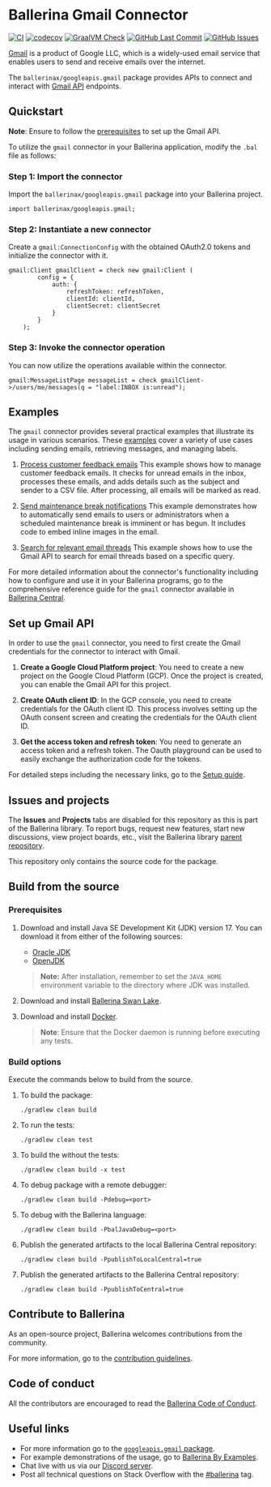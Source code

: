 # Ballerina Gmail Connector

[![CI](https://github.com/ballerina-platform/module-ballerinax-googleapis.gmail/actions/workflows/ci.yml/badge.svg)](https://github.com/ballerina-platform/module-ballerinax-googleapis.gmail/actions/workflows/ci.yml)
[![codecov](https://codecov.io/gh/ballerina-platform/module-ballerinax-googleapis.gmail/branch/master/graph/badge.svg)](https://codecov.io/gh/ballerina-platform/module-ballerinax-googleapis.gmail)
[![GraalVM Check](https://github.com/ballerina-platform/module-ballerinax-googleapis.gmail/actions/workflows/build-with-bal-test-graalvm.yml/badge.svg)](https://github.com/ballerina-platform/module-ballerinax-googleapis.gmail/actions/workflows/build-with-bal-test-graalvm.yml)
[![GitHub Last Commit](https://img.shields.io/github/last-commit/ballerina-platform/module-ballerinax-googleapis.gmail.svg)](https://github.com/ballerina-platform/module-ballerinax-googleapis.gmail/commits/master)
[![GitHub Issues](https://img.shields.io/github/issues/ballerina-platform/ballerina-library/module/googleapis.gmail.svg?label=Open%20Issues)](https://github.com/ballerina-platform/ballerina-library/labels/module%2Fgoogleapis.gmail)

[Gmail](https://blog.google/products/gmail/) is a product of Google LLC, which is a widely-used email service that enables users to send and receive emails over the internet.

The `ballerinax/googleapis.gmail` package provides APIs to connect and interact with [Gmail API](https://developers.google.com/gmail/api/guides) endpoints.

## Quickstart

**Note**: Ensure to follow the [prerequisites](https://github.com/ballerina-platform/module-ballerinax-googleapis.gmail#set-up-gmail-api) to set up the Gmail API.

To utilize the `gmail` connector in your Ballerina application, modify the `.bal` file as follows:

### Step 1: Import the connector
Import the `ballerinax/googleapis.gmail` package into your Ballerina project.
```ballerina
import ballerinax/googleapis.gmail;
```

### Step 2: Instantiate a new connector
Create a `gmail:ConnectionConfig` with the obtained OAuth2.0 tokens and initialize the connector with it.
```ballerina
gmail:Client gmailClient = check new gmail:Client (
        config = {
            auth: {
                refreshToken: refreshToken,
                clientId: clientId,
                clientSecret: clientSecret
            }
        }
    );
```

### Step 3: Invoke the connector operation
You can now utilize the operations available within the connector.
```ballerina
gmail:MessageListPage messageList = check gmailClient->/users/me/messages(q = "label:INBOX is:unread");
```

## Examples

The `gmail` connector provides several practical examples that illustrate its usage in various scenarios. These [examples](https://github.com/ballerina-platform/module-ballerinax-googleapis.gmail/tree/master/examples) cover a variety of use cases including sending emails, retrieving messages, and managing labels.

1. [Process customer feedback emails](https://github.com/ballerina-platform/module-ballerinax-googleapis.gmail/tree/master/examples/process-mails/main.bal)
    This example shows how to manage customer feedback emails. It checks for unread emails in the inbox, processes these emails, and adds details such as the subject and sender to a CSV file. After processing, all emails will be marked as read.

2. [Send maintenance break notifications](https://github.com/ballerina-platform/module-ballerinax-googleapis.gmail/tree/master/examples/send-mails/main.bal)
    This example demonstrates how to automatically send emails to users or administrators when a scheduled maintenance break is imminent or has begun. It includes code to embed inline images in the email.

3. [Search for relevant email threads](https://github.com/ballerina-platform/module-ballerinax-googleapis.gmail/tree/master/examples/search-threads/main.bal)
    This example shows how to use the Gmail API to search for email threads based on a specific query.

For more detailed information about the connector's functionality including how to configure and use it in your Ballerina programs, go to the comprehensive reference guide for the `gmail` connector available in [Ballerina Central](https://central.ballerina.io/ballerinax/googleapis.gmail/latest).

## Set up Gmail API

In order to use the `gmail` connector, you need to first create the Gmail credentials for the connector to interact with Gmail.

1. **Create a Google Cloud Platform project**: You need to create a new project on the Google Cloud Platform (GCP). Once the project is created, you can enable the Gmail API for this project.

2. **Create OAuth client ID**: In the GCP console, you need to create credentials for the OAuth client ID. This process involves setting up the OAuth consent screen and creating the credentials for the OAuth client ID.

3. **Get the access token and refresh token**: You need to generate an access token and a refresh token. The Oauth playground can be used to easily exchange the authorization code for the tokens.

For detailed steps including the necessary links, go to the [Setup guide](https://github.com/ballerina-platform/module-ballerinax-googleapis.gmail/tree/master/docs/setup/setup.md).

## Issues and projects 

The **Issues** and **Projects** tabs are disabled for this repository as this is part of the Ballerina library. To report bugs, request new features, start new discussions, view project boards, etc., visit the Ballerina library [parent repository](https://github.com/ballerina-platform/ballerina-library). 

This repository only contains the source code for the package.

## Build from the source

### Prerequisites

1. Download and install Java SE Development Kit (JDK) version 17. You can download it from either of the following sources:

   * [Oracle JDK](https://www.oracle.com/java/technologies/downloads/)
   * [OpenJDK](https://adoptium.net/)

    > **Note:** After installation, remember to set the `JAVA_HOME` environment variable to the directory where JDK was installed.

2. Download and install [Ballerina Swan Lake](https://ballerina.io/).

3. Download and install [Docker](https://www.docker.com/get-started).

    > **Note**: Ensure that the Docker daemon is running before executing any tests.

### Build options

Execute the commands below to build from the source.

1. To build the package:
   ```
   ./gradlew clean build
   ```

2. To run the tests:
   ```
   ./gradlew clean test
   ```

3. To build the without the tests:
   ```
   ./gradlew clean build -x test
   ```

5. To debug package with a remote debugger:
   ```
   ./gradlew clean build -Pdebug=<port>
   ```

6. To debug with the Ballerina language:
   ```
   ./gradlew clean build -PbalJavaDebug=<port>
   ```

7. Publish the generated artifacts to the local Ballerina Central repository:
    ```
    ./gradlew clean build -PpublishToLocalCentral=true
    ```

8. Publish the generated artifacts to the Ballerina Central repository:
   ```
   ./gradlew clean build -PpublishToCentral=true
   ```

## Contribute to Ballerina

As an open-source project, Ballerina welcomes contributions from the community.

For more information, go to the [contribution guidelines](https://github.com/ballerina-platform/ballerina-lang/blob/master/CONTRIBUTING.md).

## Code of conduct

All the contributors are encouraged to read the [Ballerina Code of Conduct](https://ballerina.io/code-of-conduct).

## Useful links

* For more information go to the [`googleapis.gmail` package](https://lib.ballerina.io/ballerinax/googleapis.gmail/latest).
* For example demonstrations of the usage, go to [Ballerina By Examples](https://ballerina.io/learn/by-example/).
* Chat live with us via our [Discord server](https://discord.gg/ballerinalang).
* Post all technical questions on Stack Overflow with the [#ballerina](https://stackoverflow.com/questions/tagged/ballerina) tag.
